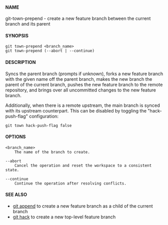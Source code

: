 #### NAME

git-town-prepend - create a new feature branch between the current branch and its parent


#### SYNOPSIS

```
git town-prepend <branch_name>
git town-prepend (--abort | --continue)
```


#### DESCRIPTION

Syncs the parent branch (prompts if unknown),
forks a new feature branch with the given name off the parent branch,
makes the new branch the parent of the current branch,
pushes the new feature branch to the remote repository,
and brings over all uncommitted changes to the new feature branch.

Additionally, when there is a remote upstream,
the main branch is synced with its upstream counterpart.
This can be disabled by toggling the "hack-push-flag" configuration:

```
git town hack-push-flag false
```


#### OPTIONS

```
<branch_name>
    The name of the branch to create.

--abort
    Cancel the operation and reset the workspace to a consistent state.

--continue
    Continue the operation after resolving conflicts.
```


#### SEE ALSO
* [git append](git-town-append.md) to create a new feature branch as a child of the current branch
* [git hack](git-town-hack.md) to create a new top-level feature branch
